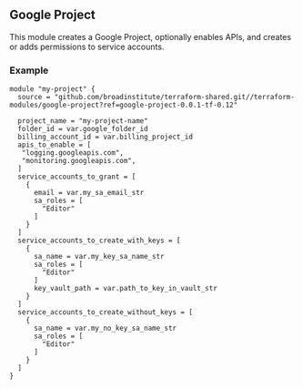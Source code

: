 ## Google Project

This module creates a Google Project, optionally enables APIs, and
creates or adds permissions to service accounts.

### Example

```
module "my-project" {
  source = "github.com/broadinstitute/terraform-shared.git//terraform-modules/google-project?ref=google-project-0.0.1-tf-0.12"

  project_name = "my-project-name"
  folder_id = var.google_folder_id
  billing_account_id = var.billing_project_id
  apis_to_enable = [
   "logging.googleapis.com",
   "monitoring.googleapis.com",
  ]
  service_accounts_to_grant = [
    {
      email = var.my_sa_email_str
      sa_roles = [
        "Editor"
      ]
    }
  ] 
  service_accounts_to_create_with_keys = [
    {
      sa_name = var.my_key_sa_name_str
      sa_roles = [
        "Editor"
      ]
      key_vault_path = var.path_to_key_in_vault_str
    }
  ]
  service_accounts_to_create_without_keys = [
    {
      sa_name = var.my_no_key_sa_name_str
      sa_roles = [
        "Editor"
      ]
    }
  ]
}
```
